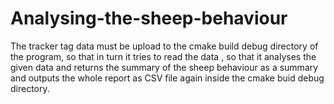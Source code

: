 # Analysing-the-sheep-behaviour
The tracker tag data must be upload to the cmake build debug directory of the program, so that in turn it tries to read the data , so that it analyses the given data and returns the summary of the sheep behaviour as a summary and outputs the whole report as CSV file again inside the cmake buid debug directory.
